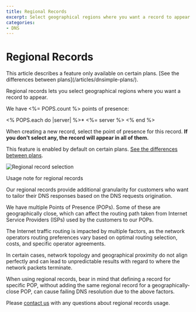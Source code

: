 ```yaml
---
title: Regional Records
excerpt: Select geographical regions where you want a record to appear.
categories:
- DNS
---
```


# Regional Records

<info>
This article describes a feature only available on certain plans. [See the differences between plans](/articles/dnsimple-plans/).
</info>

Regional records lets you select geographical regions where you want a record to appear.

We have <%= POPS.count %> points of presence:

<% POPS.each do |server| %>* <%= server %>
<% end %>

When creating a new record, select the point of presence for this record. **If you don't select any, the record will appear in all of them.**

This feature is enabled by default on certain plans. [See the differences between plans](/articles/dnsimple-plans/).

![Regional record selection](/files/regional-records.png)

<info>
Usage note for regional records
</info>

Our regional records provide additional granularity for customers who want to tailor their DNS responses based on the DNS requests origination.

We have multiple Points of Presence (POPs). Some of these are geographically close, which can affect the routing path taken from Internet Service Providers (ISPs) used by the customers to our POPs. 

The Internet traffic routing is impacted by multiple factors, as the network operators routing preferences vary based on optimal routing selection, costs, and specific operator agreements.

In certain cases, network topology and geographical proximity do not align perfectly and can lead to unpredictable results with regard to where the network packets terminate.

When using regional records, bear in mind that defining a record for specific POP, without adding the same regional record for a geographically-close POP, can cause failing DNS resolution due to the above factors.

Please [contact us](https://dnsimple.com/feedback) with any questions about regional records usage.

